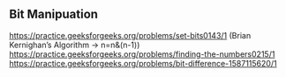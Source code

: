 ## Bit Manipuation
https://practice.geeksforgeeks.org/problems/set-bits0143/1 (Brian Kernighan’s Algorithm -> n=n&(n-1))
https://practice.geeksforgeeks.org/problems/finding-the-numbers0215/1
https://practice.geeksforgeeks.org/problems/bit-difference-1587115620/1
